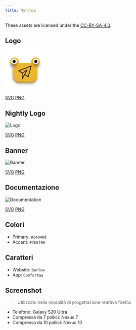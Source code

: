 ```yaml
---
title: Marchio
---
```


These assets are licensed under the [CC-BY-SA-4.0](https://github.com/LinwoodDev/Butterfly/blob/develop/BRANDING_LICENSE).

## Logo

![Logo](/img/logo.svg)

[SVG](/img/logo.svg) [PNG](/img/logo.png)

## Nightly Logo

![Logo](/img/nightly.svg)

[SVG](/img/nightly.svg) [PNG](/img/nightly.png)

## Banner

![Banner](/img/banner.svg)

[SVG](/img/banner.svg) [PNG](/img/banner.png)

## Documentazione

![Documentation](/img/docs.svg)

[SVG](/img/docs.svg) [PNG](/img/docs.png)

## Colori

- Primary: `#c4840d`
- Accent: `#7b8f96`

## Caratteri

- Website: `Barlow`
- App: `Comfortaa`

## Screenshot

> Utilizzato nella modalità di progettazione reattiva firefox

- Telefono: Galaxy S20 Ultra
- Compressa da 7 pollici: Nexus 7
- Compressa da 10 pollici: Nexus 10
